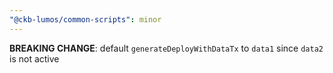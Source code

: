 ```yaml
---
"@ckb-lumos/common-scripts": minor
---
```


**BREAKING CHANGE**: default `generateDeployWithDataTx` to `data1` since `data2` is not active
